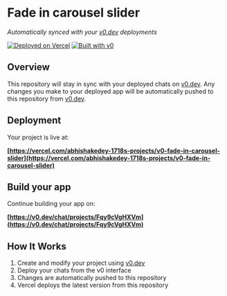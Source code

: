 # Fade in carousel slider

*Automatically synced with your [v0.dev](https://v0.dev) deployments*

[![Deployed on Vercel](https://img.shields.io/badge/Deployed%20on-Vercel-black?style=for-the-badge&logo=vercel)](https://vercel.com/abhishakedey-1718s-projects/v0-fade-in-carousel-slider)
[![Built with v0](https://img.shields.io/badge/Built%20with-v0.dev-black?style=for-the-badge)](https://v0.dev/chat/projects/Fqy9cVgHXVm)

## Overview

This repository will stay in sync with your deployed chats on [v0.dev](https://v0.dev).
Any changes you make to your deployed app will be automatically pushed to this repository from [v0.dev](https://v0.dev).

## Deployment

Your project is live at:

**[https://vercel.com/abhishakedey-1718s-projects/v0-fade-in-carousel-slider](https://vercel.com/abhishakedey-1718s-projects/v0-fade-in-carousel-slider)**

## Build your app

Continue building your app on:

**[https://v0.dev/chat/projects/Fqy9cVgHXVm](https://v0.dev/chat/projects/Fqy9cVgHXVm)**

## How It Works

1. Create and modify your project using [v0.dev](https://v0.dev)
2. Deploy your chats from the v0 interface
3. Changes are automatically pushed to this repository
4. Vercel deploys the latest version from this repository
